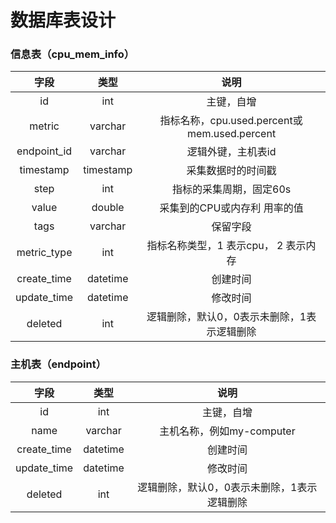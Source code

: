 # 数据库表设计

### 信息表（cpu_mem_info）

|    字段     |   类型    |                     说明                     |
| :---------: | :-------: | :------------------------------------------: |
|     id      |    int    |                  主键，自增                  |
|   metric    |  varchar  | 指标名称，cpu.used.percent或mem.used.percent |
| endpoint_id |  varchar  |              逻辑外键，主机表id              |
|  timestamp  | timestamp |              采集数据时的时间戳              |
|    step     |    int    |           指标的采集周期，固定60s            |
|    value    |  double   |         采集到的CPU或内存利 ⽤率的值         |
|    tags     |  varchar  |                   保留字段                   |
| metric_type |    int    |     指标名称类型，1 表示cpu， 2 表示内存     |
| create_time | datetime  |                   创建时间                   |
| update_time | datetime  |                   修改时间                   |
|   deleted   |    int    | 逻辑删除，默认0，0表示未删除，1表示逻辑删除  |

### 主机表（endpoint）

|    字段     |   类型   |                    说明                     |
| :---------: | :------: | :-----------------------------------------: |
|     id      |   int    |                 主键，自增                  |
|    name     | varchar  |          主机名称，例如my-computer          |
| create_time | datetime |                  创建时间                   |
| update_time | datetime |                  修改时间                   |
|   deleted   |   int    | 逻辑删除，默认0，0表示未删除，1表示逻辑删除 |